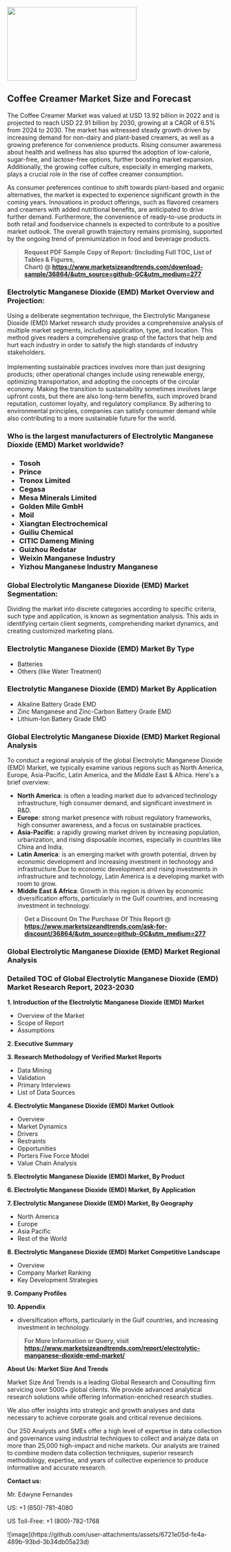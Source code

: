 <p><img class="alignnone size-medium wp-image-20088" src="https://ffe5etoiles.com/wp-content/uploads/2024/12/MST1-300x171.png" alt="" width="300" height="171" /></p><h2>Coffee Creamer Market Size and Forecast</h2><p>The Coffee Creamer Market was valued at USD 13.92 billion in 2022 and is projected to reach USD 22.91 billion by 2030, growing at a CAGR of 6.5% from 2024 to 2030. The market has witnessed steady growth driven by increasing demand for non-dairy and plant-based creamers, as well as a growing preference for convenience products. Rising consumer awareness about health and wellness has also spurred the adoption of low-calorie, sugar-free, and lactose-free options, further boosting market expansion. Additionally, the growing coffee culture, especially in emerging markets, plays a crucial role in the rise of coffee creamer consumption.</p><p>As consumer preferences continue to shift towards plant-based and organic alternatives, the market is expected to experience significant growth in the coming years. Innovations in product offerings, such as flavored creamers and creamers with added nutritional benefits, are anticipated to drive further demand. Furthermore, the convenience of ready-to-use products in both retail and foodservice channels is expected to contribute to a positive market outlook. The overall growth trajectory remains promising, supported by the ongoing trend of premiumization in food and beverage products.</p></p><blockquote id="" class=""><strong>Request PDF Sample Copy of Report: (Including Full TOC, List of Tables &amp; Figures, Chart)&nbsp;@&nbsp;<strong><a href="https://www.marketsizeandtrends.com/download-sample/36864/&utm_source=github-GC&utm_medium=277" target="_blank">https://www.marketsizeandtrends.com/download-sample/36864/&utm_source=github-GC&utm_medium=277</a></strong></strong></blockquote><h3 id="" class="">Electrolytic Manganese Dioxide (EMD) Market&nbsp;Overview and Projection:</h3><p id="" class="">Using a deliberate segmentation technique, the Electrolytic Manganese Dioxide (EMD) Market research study provides a comprehensive analysis of multiple market segments, including application, type, and location. This method gives readers a comprehensive grasp of the factors that help and hurt each industry in order to satisfy the high standards of industry stakeholders. <br /> <br />Implementing sustainable practices involves more than just designing products; other operational changes include using renewable energy, optimizing transportation, and adopting the concepts of the circular economy. Making the transition to sustainability sometimes involves large upfront costs, but there are also long-term benefits, such improved brand reputation, customer loyalty, and regulatory compliance. By adhering to environmental principles, companies can satisfy consumer demand while also contributing to a more sustainable future for the world.</p><h3 id="" class="">Who is the largest manufacturers of&nbsp;Electrolytic Manganese Dioxide (EMD) Market worldwide?</h3><h3 class=""><p><ul><li>Tosoh </li><li> Prince </li><li> Tronox Limited </li><li> Cegasa </li><li> Mesa Minerals Limited </li><li> Golden Mile GmbH </li><li> Moil </li><li> Xiangtan Electrochemical </li><li> Guiliu Chemical </li><li> CITIC Dameng Mining </li><li> Guizhou Redstar </li><li> Weixin Manganese Industry </li><li> Yizhou Manganese Industry Manganese</li></ul></p></h3><h3 id="" class="">Global&nbsp;Electrolytic Manganese Dioxide (EMD) Market Segmentation:</h3><p id="" class="">Dividing the market into discrete categories according to specific criteria, such type and application, is known as segmentation analysis. This aids in identifying certain client segments, comprehending market dynamics, and creating customized marketing plans.</p><h3 id="" class="">Electrolytic Manganese Dioxide (EMD) Market&nbsp;By Type</h3><p><p><ul><li>Batteries </li><li> Others (like Water Treatment)</p></li></ul></p></p><h3 id="" class="">Electrolytic Manganese Dioxide (EMD) Market&nbsp;By Application</h3><p class=""><p><ul><li>Alkaline Battery Grade EMD </li><li> Zinc Manganese and Zinc-Carbon Battery Grade EMD </li><li> Lithium-Ion Battery Grade EMD</li></ul></p></p><h3 id="" class="">Global Electrolytic Manganese Dioxide (EMD) Market Regional Analysis</h3><p id="" class="">To conduct a regional analysis of the global Electrolytic Manganese Dioxide (EMD) Market, we typically examine various regions such as North America, Europe, Asia-Pacific, Latin America, and the Middle East &amp; Africa. Here's a brief overview:</p><ul><li><strong>North America</strong>: is often a leading market due to advanced technology infrastructure, high consumer demand, and significant investment in R&amp;D.</li><li><strong>Europe</strong>: strong market presence with robust regulatory frameworks, high consumer awareness, and a focus on sustainable practices.</li><li><strong>Asia-Pacific</strong>: a rapidly growing market driven by increasing population, urbanization, and rising disposable incomes, especially in countries like China and India.</li><li><strong>Latin America</strong>: is an emerging market with growth potential, driven by economic development and increasing investment in technology and infrastructure.Due to economic development and rising investments in infrastructure and technology, Latin America is a developing market with room to grow.</li><li><strong>Middle East &amp; Africa</strong>: Growth in this region is driven by economic diversification efforts, particularly in the Gulf countries, and increasing investment in technology.</li></ul><blockquote id="" class=""><strong>Get a Discount On The Purchase Of This Report @ <strong><a href="https://www.marketsizeandtrends.com/ask-for-discount/36864/&utm_source=github-GC&utm_medium=277" target="_blank">https://www.marketsizeandtrends.com/ask-for-discount/36864/&utm_source=github-GC&utm_medium=277</a></strong></strong></blockquote><h3 id="" class="">Global Electrolytic Manganese Dioxide (EMD) Market Regional Analysis</h3><h3 id="" class="">Detailed TOC of Global Electrolytic Manganese Dioxide (EMD) Market Research Report, 2023-2030</h3><p id="" class=""><strong>1. Introduction of the Electrolytic Manganese Dioxide (EMD) Market</strong></p><ul><li>Overview of the Market</li><li>Scope of Report</li><li>Assumptions</li></ul><p id="" class=""><strong>2. Executive Summary</strong></p><p id="" class=""><strong>3. Research Methodology of Verified Market Reports</strong></p><ul><li>Data Mining</li><li>Validation</li><li>Primary Interviews</li><li>List of Data Sources</li></ul><p id="" class=""><strong>4. Electrolytic Manganese Dioxide (EMD) Market Outlook</strong></p><ul><li>Overview</li><li>Market Dynamics</li><li>Drivers</li><li>Restraints</li><li>Opportunities</li><li>Porters Five Force Model</li><li>Value Chain Analysis</li></ul><p id="" class=""><strong>5. Electrolytic Manganese Dioxide (EMD) Market, By Product</strong></p><p id="" class=""><strong>6. Electrolytic Manganese Dioxide (EMD) Market, By Application</strong></p><p id="" class=""><strong>7. Electrolytic Manganese Dioxide (EMD) Market, By Geography</strong></p><ul><li>North America</li><li>Europe</li><li>Asia Pacific</li><li>Rest of the World</li></ul><p id="" class=""><strong>8. Electrolytic Manganese Dioxide (EMD) Market Competitive Landscape</strong></p><ul><li>Overview</li><li>Company Market Ranking</li><li>Key Development Strategies</li></ul><p id="" class=""><strong>9. Company Profiles</strong></p><p id="" class=""><strong>10. Appendix</strong></p><ul><li>diversification efforts, particularly in the Gulf countries, and increasing investment in technology.</li></ul><blockquote id="" class=""><strong>For More Information or Query, visit <strong><strong><a href="https://www.marketsizeandtrends.com/report/electrolytic-manganese-dioxide-emd-market/" target="_blank">https://www.marketsizeandtrends.com/report/electrolytic-manganese-dioxide-emd-market/</a></strong></strong></strong></blockquote><p id="" class=""><strong>About Us: Market Size And Trends</strong></p><p id="" class="">Market Size And Trends is a leading Global Research and Consulting firm servicing over 5000+ global clients. We provide advanced analytical research solutions while offering information-enriched research studies.</p><p id="" class="">We also offer insights into strategic and growth analyses and data necessary to achieve corporate goals and critical revenue decisions.</p><p id="" class="">Our 250 Analysts and SMEs offer a high level of expertise in data collection and governance using industrial techniques to collect and analyze data on more than 25,000 high-impact and niche markets. Our analysts are trained to combine modern data collection techniques, superior research methodology, expertise, and years of collective experience to produce informative and accurate research.</p><p id="" class=""><strong>Contact us:</strong></p><p id="" class="">Mr. Edwyne Fernandes</p><p id="" class="">US: +1 (650)-781-4080</p><p id="" class="">US Toll-Free: +1 (800)-782-1768</p>
![image](https://github.com/user-attachments/assets/6721e05d-fe4a-489b-93bd-3b34db05a23d)
